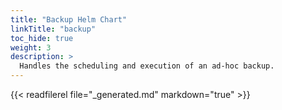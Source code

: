 ```yaml
---
title: "Backup Helm Chart"
linkTitle: "backup"
toc_hide: true
weight: 3
description: >
  Handles the scheduling and execution of an ad-hoc backup.
---
```


{{< readfilerel file="_generated.md" markdown="true" >}}
